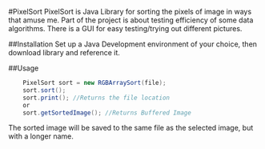 #PixelSort
PixelSort is Java Library for sorting the pixels of image in ways that amuse me.
Part of the project is about testing efficiency of some data algorithms.
There is a GUI for easy testing/trying out different pictures.

##Installation
Set up a Java Development environment of your choice, then download library and reference it.

##Usage
```Java
    PixelSort sort = new RGBArraySort(file);
    sort.sort();
    sort.print(); //Returns the file location 
    or
    sort.getSortedImage(); //Returns Buffered Image
```
The sorted image will be saved to the same file as the selected image, but with a longer name.